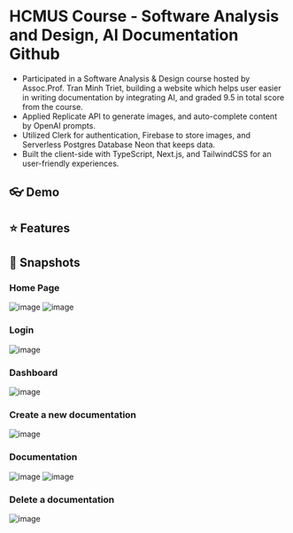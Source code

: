 # HCMUS Course - Software Analysis and Design, AI Documentation Github
- Participated in a Software Analysis & Design course hosted by Assoc.Prof. Tran Minh Triet, building a website which
helps user easier in writing documentation by integrating AI, and graded 9.5 in total score from the course.
- Applied Replicate API to generate images, and auto-complete content by OpenAI prompts.
- Utilized Clerk for authentication, Firebase to store images, and Serverless Postgres Database Neon that keeps data.
- Built the client-side with TypeScript, Next.js, and TailwindCSS for an user-friendly experiences.

## 👓 Demo


## ⭐ Features


## 📸 Snapshots
### Home Page 
![image](https://github.com/user-attachments/assets/75d64032-7ba8-49de-909f-394dbd1a910b)
![image](https://github.com/user-attachments/assets/1dd038c3-f02d-432b-890b-f23c295e0517)

### Login
![image](https://github.com/user-attachments/assets/cc1b7868-6cb3-47ce-b037-012798a41832)

### Dashboard
![image](https://github.com/user-attachments/assets/ebf47c50-ebad-4998-97da-88568962d3e0)

### Create a new documentation
![image](https://github.com/user-attachments/assets/d5fabde9-7656-4da0-848c-52ca606fd135)

### Documentation
![image](https://github.com/user-attachments/assets/9f591fa2-9518-47fa-93f2-bfc0991d7256)
![image](https://github.com/user-attachments/assets/5f4aa4a9-5855-40a9-ba37-725a71824b07)

### Delete a documentation
![image](https://github.com/user-attachments/assets/cd86dd9e-1cc9-4cb2-b7ef-fb2106de37fc)
